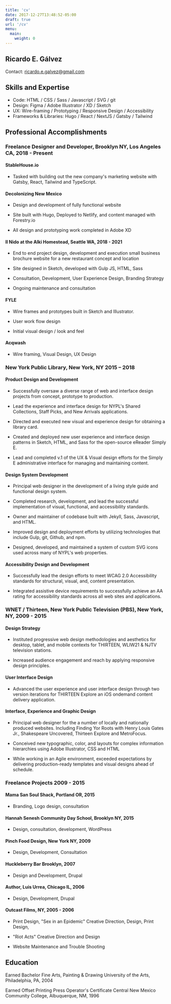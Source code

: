 ```yaml
---
title: 'cv'
date: 2017-12-27T13:48:52-05:00
draft: true
url: '/cv'
menu:
  main:
    weight: 0
---
```

## Ricardo E. Gálvez

Contact: ricardo.e.galvez@gmail.com

## Skills and Expertise

- Code: HTML / CSS / Sass / Javascript / SVG / git
- Design: Figma / Adobe Illustrator / XD / Sketch
- UX: Wire-framing / Prototyping / Responsive Design / Accessibility
- Frameworks & Libraries: Hugo / React / NextJS / Gatsby / Tailwind

## Professional Accomplishments

### Freelance Designer and Developer, Brooklyn NY, Los Angeles CA,  2018 - Present

#### StableHouse.io

- Tasked with building out the new company's marketing website with Gatsby, React, Tailwind and TypeScript.

#### Decolonizing New Mexico

- Design and development of fully functional website

- Site built with Hugo, Deployed to  Netlify, and content managed with Forestry.io

- All design and prototyping work completed in Adobe XD

#### Il Nido at the Alki Homestead, Seattle WA, 2018 - 2021

- End to end project design, development and execution small business brochure website for a new restaurant concept and location

- Site designed in Sketch, developed with Gulp JS, HTML, Sass

- Consultation, Development, User Experience Design, Branding Strategy

- Ongoing maintenance and consultation

#### FYLE

- Wire frames and prototypes built in Sketch and Illustrator.

- User work flow design

- Initial visual design / look and feel

#### Acqwash

- Wire framing, Visual Design, UX Design

### New York Public Library, New York, NY 2015 – 2018

#### Product Design and Development

- Successfully oversaw a diverse range of web and interface design projects from concept, prototype to production.

- Lead the experience and interface design for NYPL&apos;s Shared Collections, Staff Picks, and New Arrivals applications.

- Directed and executed new visual and experience design for obtaining a library card.

- Created and deployed new user experience and interface design patterns in Sketch, HTML, and Sass for the open-source eReader Simply E.

- Lead and completed v.1 of the UX & Visual design efforts for the Simply E administrative interface for managing and maintaining content.

#### Design System Development

- Principal web designer in the development of a living style guide and functional design system.

- Completed research, development, and lead the successful implementation of visual, functional, and accessibility standards.

- Owner and maintainer of codebase built with Jekyll, Sass, Javascript, and HTML.

- Improved design and deployment efforts by utilizing technologies that include Gulp, git, Github, and npm.

- Designed, developed, and maintained a system of custom SVG icons used across many of NYPL&apos;s web properties.

#### Accessibility Design and Development

- Successfully lead the design efforts to meet WCAG 2.0 Accessibility standards for structural, visual,  and, content presentation.

- Integrated assistive device requirements to successfully achieve an AA rating for accessibility standards across all web sites and applications.

### WNET / Thirteen, New York Public Television (PBS), New York, NY, 2009 - 2015

#### Design Strategy

- Instituted progressive web design methodologies and aesthetics for desktop, tablet, and mobile contexts for THIRTEEN, WLIW21 & NJTV television stations.

- Increased audience engagement and reach by applying responsive design principles.

#### User Interface Design

- Advanced the user experience and user interface design through two version iterations for THIRTEEN Explore an iOS on­demand content delivery application.

#### Interface, Experience and Graphic Design

- Principal web designer for the a number of locally and nationally produced websites. Including Finding Yor Roots with Henry Louis Gates Jr., Shakespeare Uncovered, Thirteen Explore and MetroFocus.

- Conceived new typographic, color, and layouts for complex information hierarchies using Adobe Illustrator, CSS and HTML

- While working in an Agile environment, exceeded expectations by delivering production-ready templates and visual designs ahead of schedule.

### Freelance Projects 2009 - 2015

#### Mama San Soul Shack, Portland OR, 2015

- Branding, Logo design, consultation

#### Hannah Senesh Community Day School, Brooklyn NY, 2015

- Design, consultation, development, WordPress

#### Pinch Food Design, New York NY, 2009

- Design, Development, Consultation

#### Huckleberry Bar Brooklyn, 2007

- Design and Development, Drupal

#### Author, Luis Urrea, Chicago IL, 2006

- Design, Development, Drupal

#### Outcast Films, NY, 2005 - 2006

- Print Design, "Sex in an Epidemic" Creative Direction, Design, Print Design,

- "Riot Acts" Creative Direction and Design

- Website Maintenance and Trouble Shooting

## Education

Earned Bachelor Fine Arts, Painting & Drawing University of the Arts, Philadelphia, PA, 2004

Earned Offset Printing Press Operator's Certificate Central New Mexico Community College, Albuquerque, NM, 1996
